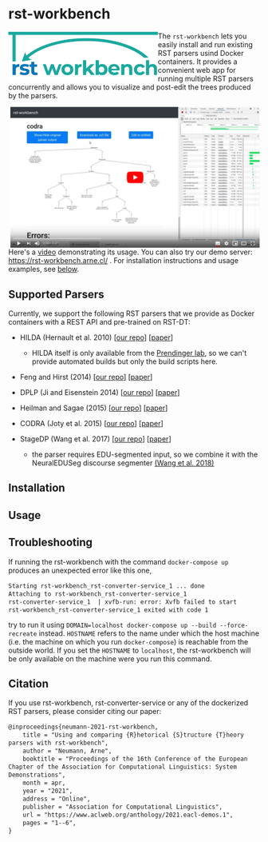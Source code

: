 # rst-workbench

<img align="left" src="frontend/img/logo.png" width="300"> The `rst-workbench` lets you easily
install and run existing RST parsers usind Docker containers.
It provides a convenient web app for running multiple RST parsers concurrently
and allows you to visualize and post-edit the trees produced by the parsers.
<br clear="left"/>

<a href="https://www.youtube.com/watch?v=-zpdhp5nu-M">
  <img align="right" src="frontend/img/demo-video-screenshot.png" alt="screenshot from rst-workbench demo video" width="500">
</a>

Here's a [video](https://www.youtube.com/watch?v=-zpdhp5nu-M) demonstrating its usage.
You can also try our demo server: https://rst-workbench.arne.cl/ .
For installation instructions and usage examples, see [below](#installation).
<br clear="right"/>

## Supported Parsers

Currently, we support the following RST parsers that we provide as Docker
containers with a REST API and pre-trained on RST-DT:

- HILDA (Hernault et al. 2010) [[our repo](https://github.com/nlpbox/hilda-service)] [[paper](http://journals.linguisticsociety.org/elanguage/dad/article/download/591/591-2300-1-PB.pdf)]
  - HILDA itself is only available from the [Prendinger lab](http://research.nii.ac.jp/%7Eprendinger/),
    so we can't provide automated builds but only the build scripts here.

- Feng and Hirst (2014) [[our repo](https://github.com/NLPbox/feng-hirst-service)] [[paper](https://www.aclweb.org/anthology/P14-1048/)]

- DPLP (Ji and Eisenstein 2014) [[our repo](https://github.com/NLPbox/dplp-service)] [[paper](https://www.aclweb.org/anthology/P14-1002/)]

- Heilman and Sagae (2015) [[our repo](https://github.com/NLPbox/heilman-sagae-2015-service)] [[paper](https://arxiv.org/abs/1505.02425)]

- CODRA (Joty et al. 2015) [[our repo](https://github.com/NLPbox/codra-service)] [[paper](https://www.mitpressjournals.org/doi/abs/10.1162/COLI_a_00226)]

- StageDP (Wang et al. 2017) [[our repo](https://github.com/nlpbox/stagedp-service)] [[paper](https://www.aclweb.org/anthology/P17-2029/)]
  - the parser requires EDU-segmented input, so we combine it with the NeuralEDUSeg discourse segmenter [(Wang et al. 2018)](https://www.aclweb.org/anthology/D18-1116/)


## Installation

## Usage



## Troubleshooting

If running the rst-workbench with the command ``docker-compose up`` produces
an unexpected error like this one,

```
Starting rst-workbench_rst-converter-service_1 ... done
Attaching to rst-workbench_rst-converter-service_1
rst-converter-service_1  | xvfb-run: error: Xvfb failed to start
rst-workbench_rst-converter-service_1 exited with code 1
```

try to run it using ``DOMAIN=localhost docker-compose up --build --force-recreate`` instead.
``HOSTNAME`` refers to the name under which the host machine (i.e. the machine on which you run
``docker-compose``) is reachable from the outside world.
If you set the ``HOSTNAME`` to ``localhost``, the rst-workbench will be only available on the
machine were you run this command.

## Citation

If you use rst-workbench, rst-converter-service or any of the dockerized RST parsers,
please consider citing our paper:

```
@inproceedings{neumann-2021-rst-workbench,
    title = "Using and comparing {R}hetorical {S}tructure {T}heory parsers with rst-workbench",
    author = "Neumann, Arne",
    booktitle = "Proceedings of the 16th Conference of the European Chapter of the Association for Computational Linguistics: System Demonstrations",
    month = apr,
    year = "2021",
    address = "Online",
    publisher = "Association for Computational Linguistics",
    url = "https://www.aclweb.org/anthology/2021.eacl-demos.1",
    pages = "1--6",
}
```
